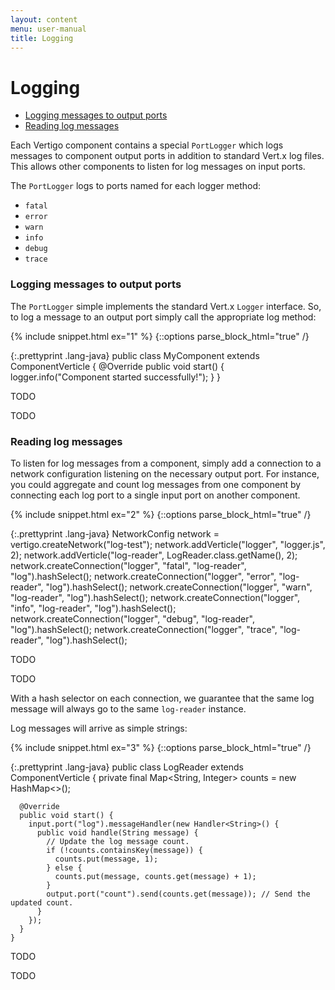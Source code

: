 ```yaml
---
layout: content
menu: user-manual
title: Logging
---
```


# Logging

* [Logging messages to output ports](#logging-messages-to-output-ports)
* [Reading log messages](#reading-log-messages)

Each Vertigo component contains a special `PortLogger` which logs messages
to component output ports in addition to standard Vert.x log files. This allows
other components to listen for log messages on input ports.

The `PortLogger` logs to ports named for each logger method:
* `fatal`
* `error`
* `warn`
* `info`
* `debug`
* `trace`

### Logging messages to output ports
The `PortLogger` simple implements the standard Vert.x `Logger` interface.
So, to log a message to an output port simply call the appropriate log method:

{% include snippet.html ex="1" %}
{::options parse_block_html="true" /}
<div class="tab-content">
<div class="tab-pane active" id="ex1-java">

{:.prettyprint .lang-java}
	public class MyComponent extends ComponentVerticle {
	  @Override
	  public void start() {
	    logger.info("Component started successfully!");
	  }
	}
	
</div>
<div class="tab-pane" id="ex1-python">
  
TODO
	
</div>
<div class="tab-pane" id="ex1-javascript">
  
TODO
	
</div>
</div>

### Reading log messages
To listen for log messages from a component, simply add a connection to a network
configuration listening on the necessary output port. For instance, you could
aggregate and count log messages from one component by connecting each log port to
a single input port on another component.

{% include snippet.html ex="2" %}
{::options parse_block_html="true" /}
<div class="tab-content">
<div class="tab-pane active" id="ex2-java">

{:.prettyprint .lang-java}
	NetworkConfig network = vertigo.createNetwork("log-test");
	network.addVerticle("logger", "logger.js", 2);
	network.addVerticle("log-reader", LogReader.class.getName(), 2);
	network.createConnection("logger", "fatal", "log-reader", "log").hashSelect();
	network.createConnection("logger", "error", "log-reader", "log").hashSelect();
	network.createConnection("logger", "warn", "log-reader", "log").hashSelect();
	network.createConnection("logger", "info", "log-reader", "log").hashSelect();
	network.createConnection("logger", "debug", "log-reader", "log").hashSelect();
	network.createConnection("logger", "trace", "log-reader", "log").hashSelect();
	
</div>
<div class="tab-pane" id="ex2-python">
  
TODO
	
</div>
<div class="tab-pane" id="ex2-javascript">
  
TODO
	
</div>
</div>

With a hash selector on each connection, we guarantee that the same log message
will always go to the same `log-reader` instance.

Log messages will arrive as simple strings:

{% include snippet.html ex="3" %}
{::options parse_block_html="true" /}
<div class="tab-content">
<div class="tab-pane active" id="ex3-java">

{:.prettyprint .lang-java}
	public class LogReader extends ComponentVerticle {
	  private final Map<String, Integer> counts = new HashMap<>();
	
	  @Override
	  public void start() {
	    input.port("log").messageHandler(new Handler<String>() {
	      public void handle(String message) {
	        // Update the log message count.
	        if (!counts.containsKey(message)) {
	          counts.put(message, 1);
	        } else {
	          counts.put(message, counts.get(message) + 1);
	        }
	        output.port("count").send(counts.get(message)); // Send the updated count.
	      }
	    });
	  }
	}
	
</div>
<div class="tab-pane" id="ex3-python">
  
TODO
	
</div>
<div class="tab-pane" id="ex3-javascript">
  
TODO
	
</div>
</div>